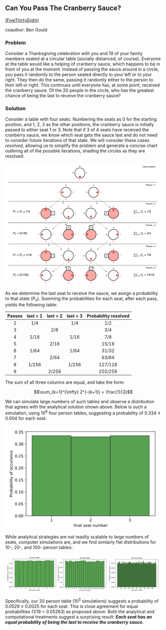 ## Can You Pass The Cranberry Sauce? 
[(FiveThirtyEight)](https://fivethirtyeight.com/features/can-you-pass-the-cranberry-sauce/)

coauthor: Ben Gould

### Problem

Consider a Thanksgiving celebration with you and 19 of your family members seated at a circular table (socially distanced, of course). Everyone at the table would like a helping of cranberry sauce, which happens to be in front of you at the moment. Instead of passing the sauce around in a circle, you pass it randomly to the person seated directly to your left or to your right. They then do the same, passing it randomly either to the person to their left or right. This continues until everyone has, at some point, received the cranberry sauce. Of the 20 people in the circle, who has the greatest chance of being the last to receive the cranberry sauce?

### Solution

Consider a table with four seats. Numbering the seats as 0 for the starting position, and 1, 2, 3 as the other positions, the cranberry sauce is initially passed to either seat 1 or 3. Note that if 3 of 4 seats have received the cranberry sauce, we know which seat gets the sauce last and do not need to consider future iterations of that state. We will consider these cases _resolved_, allowing us to simplify the problem and generate a concise chart outlining all of the possible iterations, shading the circles as they are resolved:

![Figure 1](/assets/img/cranberried.png)
 
As we determine the last seat to receive the sauce, we assign a probability to that state (_P<sub>n</sub>_). Summing the probabilities for each seat, after each pass, yields the following table:


| Passes | last = 1     | last = 2     | last = 3     | Probability resolved |
| :-:    |:-:    |:-:    | :-:   | :-: |
| 2      | 1/4   |       | 1/4   | 1/2 |
| 3      |       |   2/8 |       | 3/4 |
| 4      | 1/16  |       | 1/16  | 7/8 |
| 5      |       | 2/16  |       |15/16|
| 6      | 1/64  |       | 1/64  |31/32|
| 7      |       | 2/64  |       |63/64|
| 8      | 1/256 |       | 1/256 |127/128|
| 9      |       | 2/256 |       |255/256|

The sum of all three columns are equal, and take the form:
  
  $$\sum_{k=1}^{\infty} 2^{-(k+1)} = \frac{1}{3}$$

We can simulate large numbers of such tables and observe a distribution that agrees with the analytical solution shown above. Below is such a simulation, using 10<sup>6</sup> four person tables, suggesting a probability of 0.334 ± 0.004 for each seat:

![Figure 2](/assets/img/cranberriedf2.png)

While analytical strategies are not readily scalable to large numbers of seats, computer simulations are, and we find similarly flat distributions for 10-, 20-, and 100- person tables:

![Figure 3](/assets/img/cranberriedf3.png)

Specifically, our 20 person table (10<sup>5</sup> simulations) suggests a probability of 0.0529 ± 0.0025 for each seat. This is close agreement for equal probabilities (1/19 = 0.05263) as proposed above. Both the analytical and computational treatments suggest a surprising result: ***Each seat has an equal probability of being the last to receive the cranberry sauce.***
